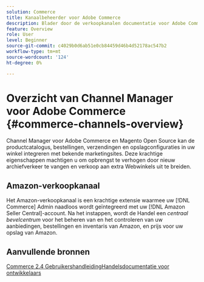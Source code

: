 ```yaml
---
solution: Commerce
title: Kanaalbeheerder voor Adobe Commerce
description: Blader door de verkoopkanalen documentatie voor Adobe Commerce en Magento Open Source.
feature: Overview
role: User
level: Beginner
source-git-commit: c4029b0d6ab51e0cb84459d46b4d52178ac547b2
workflow-type: tm+mt
source-wordcount: '124'
ht-degree: 0%

---
```



# Overzicht van Channel Manager voor Adobe Commerce {#commerce-channels-overview}

Channel Manager voor Adobe Commerce en Magento Open Source kan de productcatalogus, bestellingen, verzendingen en opslagconfiguraties in uw winkel integreren met bekende marketingsites. Deze krachtige eigenschappen machtigen u om opbrengst te verhogen door nieuw archiefverkeer te vangen en verkoop aan extra Webwinkels uit te breiden.

## Amazon-verkoopkanaal

Het Amazon-verkoopkanaal is een krachtige extensie waarmee uw [!DNL Commerce] Admin naadloos wordt geïntegreerd met uw [!DNL Amazon Seller Central]-account. Na het instappen, wordt de Handel een _centraal bevelcentrum_ voor het beheren van en het controleren van uw aanbiedingen, bestellingen en inventaris van Amazon, en prijs voor uw opslag van Amazon.

## Aanvullende bronnen

[Commerce 2.4 ](https://docs.magento.com/user-guide/)
[GebruikershandleidingHandelsdocumentatie voor ontwikkelaars](https://devdocs.magento.com/)

